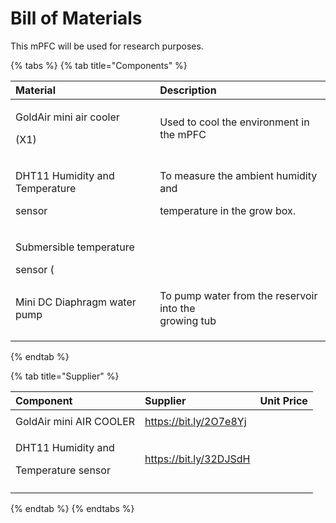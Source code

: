# Bill of Materials

This mPFC will be used for research purposes.

{% tabs %}
{% tab title="Components" %}
<table>
  <thead>
    <tr>
      <th style="text-align:left">Material</th>
      <th style="text-align:left">Description</th>
    </tr>
  </thead>
  <tbody>
    <tr>
      <td style="text-align:left">
        <p>GoldAir mini air cooler</p>
        <p>(X1)</p>
      </td>
      <td style="text-align:left">Used to cool the environment in the mPFC</td>
    </tr>
    <tr>
      <td style="text-align:left">
        <p>DHT11 Humidity and Temperature</p>
        <p>sensor</p>
      </td>
      <td style="text-align:left">
        <p>To measure the ambient humidity and</p>
        <p>temperature in the grow box.</p>
      </td>
    </tr>
    <tr>
      <td style="text-align:left">
        <p>Submersible temperature</p>
        <p>sensor (</p>
      </td>
      <td style="text-align:left"></td>
    </tr>
    <tr>
      <td style="text-align:left">Mini DC Diaphragm water pump</td>
      <td style="text-align:left">To pump water from the reservoir into the
        <br />growing tub</td>
    </tr>
    <tr>
      <td style="text-align:left"></td>
      <td style="text-align:left"></td>
    </tr>
    <tr>
      <td style="text-align:left"></td>
      <td style="text-align:left"></td>
    </tr>
    <tr>
      <td style="text-align:left"></td>
      <td style="text-align:left"></td>
    </tr>
  </tbody>
</table>
{% endtab %}

{% tab title="Supplier" %}
<table>
  <thead>
    <tr>
      <th style="text-align:left">Component</th>
      <th style="text-align:left">Supplier</th>
      <th style="text-align:left">Unit Price</th>
    </tr>
  </thead>
  <tbody>
    <tr>
      <td style="text-align:left"></td>
      <td style="text-align:left"></td>
      <td style="text-align:left"></td>
    </tr>
    <tr>
      <td style="text-align:left">GoldAir mini AIR COOLER</td>
      <td style="text-align:left"><a href="https://bit.ly/2O7e8Yj">https://bit.ly/2O7e8Yj</a>
      </td>
      <td style="text-align:left"></td>
    </tr>
    <tr>
      <td style="text-align:left">
        <p>DHT11 Humidity and</p>
        <p>Temperature sensor</p>
      </td>
      <td style="text-align:left"><a href="https://bit.ly/32DJSdH">https://bit.ly/32DJSdH</a>
      </td>
      <td style="text-align:left"></td>
    </tr>
    <tr>
      <td style="text-align:left"></td>
      <td style="text-align:left"></td>
      <td style="text-align:left"></td>
    </tr>
  </tbody>
</table>
{% endtab %}
{% endtabs %}

